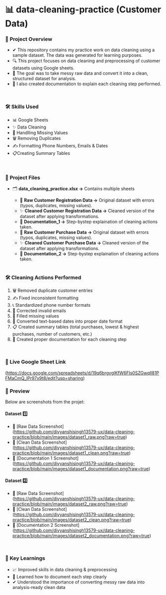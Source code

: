 # 📊 data-cleaning-practice (Customer Data)

### 📌 **Project Overview**
- ✔ This repository contains my practice work on data cleaning using a sample dataset. The data was generated for learning purposes.
- 🔍 This project focuses on data cleaning and preprocessing of customer datasets using Google sheets.
- 🎯 The goal was to take messy raw data and convert it into a clean, structured dataset for analysis.
- 📝 I also created documentation to explain each cleaning step performed.
<br>

### 🛠 **Skills Used**
- 📊 Google Sheets
- ✨ Data Cleaning
- 🔧 Handlling Missing Values
- 🗑 Removing Duplicates
- ✍️ Formatting Phone Numbers, Emails & Dates
- 📋Creating Summary Tables
<br>

### 📁 **Project Files**
- 🗂️ **data_cleaning_practice.xlsx ->** Contains multiple sheets
  
  - 📄 **Raw Customer Registration Data ->** Original dataset with errors (typos, duplicates, missing values).
  - ✨ **Cleaned Customer Registration Data ->** Cleaned version of the dataset after applying transformations.
  - 📝 **Documentation_1 ->** Step-bystep explaination of cleaning actions taken.
  - 📄 **Raw Customer Purchase Data ->** Original dataset with errors (typos, duplicates, missing values).
  - ✨ **Cleaned Customer Purchase Data ->** Cleaned version of the dataset after applying transformations.
  - 📝 **Documentation_2 ->** Step-bystep explaination of cleaning actions taken.
  <br>

### 🛠 **Cleaning Actions Performed**
1. 🗑  Removed duplicate customer entries
2. ✍️ Fixed inconsistent formatting
3. 📞 Standardized phone number formats
4. 📧 Corrected invalid emails
5. 🔁 Filled missing values
6. 📆 Converted text-based dates into proper date format
7. 📋 Created summary tables (total purchases, lowest & highest purchases, number of customers, etc.)
8. 📝 Created proper documentation for each cleaning step
<br>

### 🔗 **Live Google Sheet Link**
(https://docs.google.com/spreadsheets/d/19q6brgvglKfW6FIs0SZGwqll81PFMaCmQ_lPr97x9t8/edit?usp=sharing)
<br>

### 👀 **Preview**
Below are screenshots from the projet:

#### **Dataset 1️⃣**
- 🔗 [Raw Data Screenshot] <br> (https://github.com/divyanshisingh13579-ux/data-cleaning-practice/blob/main/images/dataset1_raw.png?raw=true)
- 🔗 [Clean Data Screenshot] <br> (https://github.com/divyanshisingh13579-ux/data-cleaning-practice/blob/main/images/dataset1_clean.png?raw=true)
- 🔗 [Documentation 1 Screenshot] <br> (https://github.com/divyanshisingh13579-ux/data-cleaning-practice/blob/main/images/dataset1_documentation.png?raw=true)

#### **Dataset 2️⃣**
- 🔗 [Raw Data Screenshot] <br> (https://github.com/divyanshisingh13579-ux/data-cleaning-practice/blob/main/images/dataset2_raw.png?raw=true)
- 🔗 [Clean Data Screenshot] <br> (https://github.com/divyanshisingh13579-ux/data-cleaning-practice/blob/main/images/dataset2_clean.png?raw=true)
- 🔗 [Documentation 2 Screenshot] <br> (https://github.com/divyanshisingh13579-ux/data-cleaning-practice/blob/main/images/dataset2_documentation.png?raw=true)
<br>

### 🔑 **Key Learnings**
- 📈 Improved skills in data cleaning & preprocessing
- 📝 Learned how to document each step clearly
- ✔ Understood the importance of converting messy raw data into analysis-ready clean data
